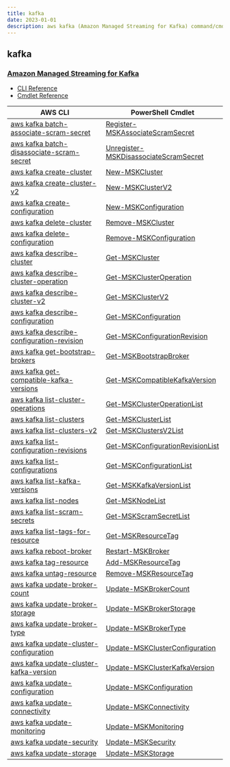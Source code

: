 ```yaml
---
title: kafka
date: 2023-01-01
description: aws kafka (Amazon Managed Streaming for Kafka) command/cmdlet list.
---
```


## kafka

### [Amazon Managed Streaming for Kafka](https://aws.amazon.com/msk/)

* [CLI Reference](https://docs.aws.amazon.com/cli/latest/reference/kafka/index.html)
* [Cmdlet Reference](https://docs.aws.amazon.com/powershell/latest/reference/items/Managed_Streaming_for_Kafka_cmdlets.html)

|AWS CLI|PowerShell Cmdlet|
|----|----|
|[aws kafka batch-associate-scram-secret](https://docs.aws.amazon.com/cli/latest/reference/kafka/batch-associate-scram-secret.html)|[Register-MSKAssociateScramSecret](https://docs.aws.amazon.com/powershell/latest/reference/items/Register-MSKAssociateScramSecret.html)|
|[aws kafka batch-disassociate-scram-secret](https://docs.aws.amazon.com/cli/latest/reference/kafka/batch-disassociate-scram-secret.html)|[Unregister-MSKDisassociateScramSecret](https://docs.aws.amazon.com/powershell/latest/reference/items/Unregister-MSKDisassociateScramSecret.html)|
|[aws kafka create-cluster](https://docs.aws.amazon.com/cli/latest/reference/kafka/create-cluster.html)|[New-MSKCluster](https://docs.aws.amazon.com/powershell/latest/reference/items/New-MSKCluster.html)|
|[aws kafka create-cluster-v2](https://docs.aws.amazon.com/cli/latest/reference/kafka/create-cluster-v2.html)|[New-MSKClusterV2](https://docs.aws.amazon.com/powershell/latest/reference/items/New-MSKClusterV2.html)|
|[aws kafka create-configuration](https://docs.aws.amazon.com/cli/latest/reference/kafka/create-configuration.html)|[New-MSKConfiguration](https://docs.aws.amazon.com/powershell/latest/reference/items/New-MSKConfiguration.html)|
|[aws kafka delete-cluster](https://docs.aws.amazon.com/cli/latest/reference/kafka/delete-cluster.html)|[Remove-MSKCluster](https://docs.aws.amazon.com/powershell/latest/reference/items/Remove-MSKCluster.html)|
|[aws kafka delete-configuration](https://docs.aws.amazon.com/cli/latest/reference/kafka/delete-configuration.html)|[Remove-MSKConfiguration](https://docs.aws.amazon.com/powershell/latest/reference/items/Remove-MSKConfiguration.html)|
|[aws kafka describe-cluster](https://docs.aws.amazon.com/cli/latest/reference/kafka/describe-cluster.html)|[Get-MSKCluster](https://docs.aws.amazon.com/powershell/latest/reference/items/Get-MSKCluster.html)|
|[aws kafka describe-cluster-operation](https://docs.aws.amazon.com/cli/latest/reference/kafka/describe-cluster-operation.html)|[Get-MSKClusterOperation](https://docs.aws.amazon.com/powershell/latest/reference/items/Get-MSKClusterOperation.html)|
|[aws kafka describe-cluster-v2](https://docs.aws.amazon.com/cli/latest/reference/kafka/describe-cluster-v2.html)|[Get-MSKClusterV2](https://docs.aws.amazon.com/powershell/latest/reference/items/Get-MSKClusterV2.html)|
|[aws kafka describe-configuration](https://docs.aws.amazon.com/cli/latest/reference/kafka/describe-configuration.html)|[Get-MSKConfiguration](https://docs.aws.amazon.com/powershell/latest/reference/items/Get-MSKConfiguration.html)|
|[aws kafka describe-configuration-revision](https://docs.aws.amazon.com/cli/latest/reference/kafka/describe-configuration-revision.html)|[Get-MSKConfigurationRevision](https://docs.aws.amazon.com/powershell/latest/reference/items/Get-MSKConfigurationRevision.html)|
|[aws kafka get-bootstrap-brokers](https://docs.aws.amazon.com/cli/latest/reference/kafka/get-bootstrap-brokers.html)|[Get-MSKBootstrapBroker](https://docs.aws.amazon.com/powershell/latest/reference/items/Get-MSKBootstrapBroker.html)|
|[aws kafka get-compatible-kafka-versions](https://docs.aws.amazon.com/cli/latest/reference/kafka/get-compatible-kafka-versions.html)|[Get-MSKCompatibleKafkaVersion](https://docs.aws.amazon.com/powershell/latest/reference/items/Get-MSKCompatibleKafkaVersion.html)|
|[aws kafka list-cluster-operations](https://docs.aws.amazon.com/cli/latest/reference/kafka/list-cluster-operations.html)|[Get-MSKClusterOperationList](https://docs.aws.amazon.com/powershell/latest/reference/items/Get-MSKClusterOperationList.html)|
|[aws kafka list-clusters](https://docs.aws.amazon.com/cli/latest/reference/kafka/list-clusters.html)|[Get-MSKClusterList](https://docs.aws.amazon.com/powershell/latest/reference/items/Get-MSKClusterList.html)|
|[aws kafka list-clusters-v2](https://docs.aws.amazon.com/cli/latest/reference/kafka/list-clusters-v2.html)|[Get-MSKClustersV2List](https://docs.aws.amazon.com/powershell/latest/reference/items/Get-MSKClustersV2List.html)|
|[aws kafka list-configuration-revisions](https://docs.aws.amazon.com/cli/latest/reference/kafka/list-configuration-revisions.html)|[Get-MSKConfigurationRevisionList](https://docs.aws.amazon.com/powershell/latest/reference/items/Get-MSKConfigurationRevisionList.html)|
|[aws kafka list-configurations](https://docs.aws.amazon.com/cli/latest/reference/kafka/list-configurations.html)|[Get-MSKConfigurationList](https://docs.aws.amazon.com/powershell/latest/reference/items/Get-MSKConfigurationList.html)|
|[aws kafka list-kafka-versions](https://docs.aws.amazon.com/cli/latest/reference/kafka/list-kafka-versions.html)|[Get-MSKKafkaVersionList](https://docs.aws.amazon.com/powershell/latest/reference/items/Get-MSKKafkaVersionList.html)|
|[aws kafka list-nodes](https://docs.aws.amazon.com/cli/latest/reference/kafka/list-nodes.html)|[Get-MSKNodeList](https://docs.aws.amazon.com/powershell/latest/reference/items/Get-MSKNodeList.html)|
|[aws kafka list-scram-secrets](https://docs.aws.amazon.com/cli/latest/reference/kafka/list-scram-secrets.html)|[Get-MSKScramSecretList](https://docs.aws.amazon.com/powershell/latest/reference/items/Get-MSKScramSecretList.html)|
|[aws kafka list-tags-for-resource](https://docs.aws.amazon.com/cli/latest/reference/kafka/list-tags-for-resource.html)|[Get-MSKResourceTag](https://docs.aws.amazon.com/powershell/latest/reference/items/Get-MSKResourceTag.html)|
|[aws kafka reboot-broker](https://docs.aws.amazon.com/cli/latest/reference/kafka/reboot-broker.html)|[Restart-MSKBroker](https://docs.aws.amazon.com/powershell/latest/reference/items/Restart-MSKBroker.html)|
|[aws kafka tag-resource](https://docs.aws.amazon.com/cli/latest/reference/kafka/tag-resource.html)|[Add-MSKResourceTag](https://docs.aws.amazon.com/powershell/latest/reference/items/Add-MSKResourceTag.html)|
|[aws kafka untag-resource](https://docs.aws.amazon.com/cli/latest/reference/kafka/untag-resource.html)|[Remove-MSKResourceTag](https://docs.aws.amazon.com/powershell/latest/reference/items/Remove-MSKResourceTag.html)|
|[aws kafka update-broker-count](https://docs.aws.amazon.com/cli/latest/reference/kafka/update-broker-count.html)|[Update-MSKBrokerCount](https://docs.aws.amazon.com/powershell/latest/reference/items/Update-MSKBrokerCount.html)|
|[aws kafka update-broker-storage](https://docs.aws.amazon.com/cli/latest/reference/kafka/update-broker-storage.html)|[Update-MSKBrokerStorage](https://docs.aws.amazon.com/powershell/latest/reference/items/Update-MSKBrokerStorage.html)|
|[aws kafka update-broker-type](https://docs.aws.amazon.com/cli/latest/reference/kafka/update-broker-type.html)|[Update-MSKBrokerType](https://docs.aws.amazon.com/powershell/latest/reference/items/Update-MSKBrokerType.html)|
|[aws kafka update-cluster-configuration](https://docs.aws.amazon.com/cli/latest/reference/kafka/update-cluster-configuration.html)|[Update-MSKClusterConfiguration](https://docs.aws.amazon.com/powershell/latest/reference/items/Update-MSKClusterConfiguration.html)|
|[aws kafka update-cluster-kafka-version](https://docs.aws.amazon.com/cli/latest/reference/kafka/update-cluster-kafka-version.html)|[Update-MSKClusterKafkaVersion](https://docs.aws.amazon.com/powershell/latest/reference/items/Update-MSKClusterKafkaVersion.html)|
|[aws kafka update-configuration](https://docs.aws.amazon.com/cli/latest/reference/kafka/update-configuration.html)|[Update-MSKConfiguration](https://docs.aws.amazon.com/powershell/latest/reference/items/Update-MSKConfiguration.html)|
|[aws kafka update-connectivity](https://docs.aws.amazon.com/cli/latest/reference/kafka/update-connectivity.html)|[Update-MSKConnectivity](https://docs.aws.amazon.com/powershell/latest/reference/items/Update-MSKConnectivity.html)|
|[aws kafka update-monitoring](https://docs.aws.amazon.com/cli/latest/reference/kafka/update-monitoring.html)|[Update-MSKMonitoring](https://docs.aws.amazon.com/powershell/latest/reference/items/Update-MSKMonitoring.html)|
|[aws kafka update-security](https://docs.aws.amazon.com/cli/latest/reference/kafka/update-security.html)|[Update-MSKSecurity](https://docs.aws.amazon.com/powershell/latest/reference/items/Update-MSKSecurity.html)|
|[aws kafka update-storage](https://docs.aws.amazon.com/cli/latest/reference/kafka/update-storage.html)|[Update-MSKStorage](https://docs.aws.amazon.com/powershell/latest/reference/items/Update-MSKStorage.html)|

